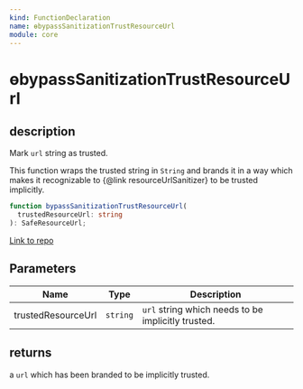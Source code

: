 ```yaml
---
kind: FunctionDeclaration
name: ɵbypassSanitizationTrustResourceUrl
module: core
---
```


# ɵbypassSanitizationTrustResourceUrl

## description

Mark `url` string as trusted.

This function wraps the trusted string in `String` and brands it in a way which makes it
recognizable to {@link resourceUrlSanitizer} to be trusted implicitly.

```ts
function bypassSanitizationTrustResourceUrl(
  trustedResourceUrl: string
): SafeResourceUrl;
```

[Link to repo](https://github.com/timdeschryver/angular/blob/master/packages/core/src/sanitization/bypass.ts#L188-L190)

## Parameters

| Name               | Type     | Description                                        |
| ------------------ | -------- | -------------------------------------------------- |
| trustedResourceUrl | `string` | `url` string which needs to be implicitly trusted. |

## returns

a `url` which has been branded to be implicitly trusted.
